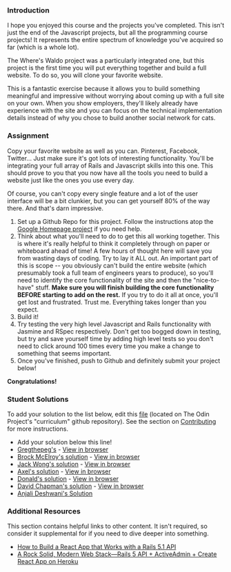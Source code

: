 ### Introduction
I hope you enjoyed this course and the projects you've completed.  This isn't just the end of the Javascript projects, but all the programming course projects!  It represents the entire spectrum of knowledge you've acquired so far (which is a whole lot).

The Where's Waldo project was a particularly integrated one, but this project is the first time you will put everything together and build a full website.  To do so, you will clone your favorite website.  

This is a fantastic exercise because it allows you to build something meaningful and impressive without worrying about coming up with a full site on your own.  When you show employers, they'll likely already have experience with the site and you can focus on the technical implementation details instead of why you chose to build another social network for cats.

### Assignment

<div class="lesson-content__panel" markdown="1">
Copy your favorite website as well as you can.  Pinterest, Facebook, Twitter... Just make sure it's got lots of interesting functionality.  You'll be integrating your full array of Rails and Javascript skills into this one.  This should prove to you that you now have all the tools you need to build a website just like the ones you use every day.  

Of course, you can't copy every single feature and a lot of the user interface will be a bit clunkier, but you can get yourself 80% of the way there.  And that's darn impressive.

1. Set up a Github Repo for this project.  Follow the instructions atop the [Google Homepage project](/web-development-101/html-css) if you need help.
1. Think about what you'll need to do to get this all working together.  This is where it's really helpful to think it completely through on paper or whiteboard ahead of time!  A few hours of thought here will save you from wasting days of coding.  Try to lay it ALL out.  An important part of this is scope -- you obviously can't build the entire website (which presumably took a full team of engineers years to produce), so you'll need to identify the core functionality of the site and then the "nice-to-have" stuff.  **Make sure you will finish building the core functionality BEFORE starting to add on the rest.** If you try to do it all at once, you'll get lost and frustrated.  Trust me.  Everything takes longer than you expect.
2. Build it!
2. Try testing the very high level Javascript and Rails functionality with Jasmine and RSpec respectively.  Don't get too bogged down in testing, but try and save yourself time by adding high level tests so you don't need to click around 100 times every time you make a change to something that seems important.
3. Once you've finished, push to Github and definitely submit your project below!
</div>

**Congratulations!**

### Student Solutions
To add your solution to the list below, edit this [file](https://github.com/TheOdinProject/javascript_curriculum/blob/master/project_final_js.md) (located on The Odin Project's "curriculum" github repository). See the section on [Contributing](http://github.com/TheOdinProject/curriculum/blob/master/contributing.md) for more instructions.

* Add your solution below this line!
* [Gregthepeg's](https://github.com/gregthepeg4/instagram) - [View in browser](https://insteadgram1.herokuapp.com/users/sign_in)
* [Brock McElroy's solution](https://github.com/brxck/castaway) - [View in browser](http://castaway.brockmcelroy.com)
* [Jack Wong's solution](https://github.com/iamjackslayer/odin-chat) - [View in browser](https://odin-chat.herokuapp.com)
* [Axel's solution](https://github.com/afuh/pinstagram) - [View in browser](https://pinstagram-app.herokuapp.com/)
* [Donald's solution](https://github.com/donaldali/odinbook "Odinbook on GitHub") - [View in browser](https://dna-odinbook.herokuapp.com/ "Odinbook on Heroku")
* [David Chapman's solution](https://github.com/davidchappy/lesson-scheduler) - [View in browser](http://lesson-scheduler.herokuapp.com/)
* [Anjali Deshwani's Solution](https://github.com/AnjaliDeshwani/game)

### Additional Resources
This section contains helpful links to other content. It isn't required, so consider it supplemental for if you need to dive deeper into something.

* [How to Build a React App that Works with a Rails 5.1 API](https://www.sitepoint.com/react-rails-5-1/)
* [A Rock Solid, Modern Web Stack—Rails 5 API + ActiveAdmin + Create React App on Heroku](https://blog.heroku.com/a-rock-solid-modern-web-stack)
